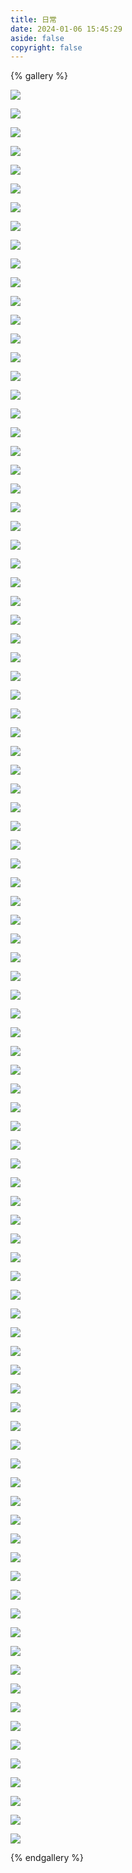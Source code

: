 ```yaml
---
title: 日常
date: 2024-01-06 15:45:29
aside: false
copyright: false
---
```


{% gallery %}

![](http://cdn.youngforever.fun/IMG_8936.jpg)

![](http://cdn.youngforever.fun/IMG_8914.jpg)

![](http://cdn.youngforever.fun/IMG_8924.jpg)

![](http://cdn.youngforever.fun/IMG_8751.jpg)

![](http://cdn.youngforever.fun/IMG_8814.jpg)

![](http://cdn.youngforever.fun/IMG_8800.jpg)

![](http://cdn.youngforever.fun/IMG_8809.jpg)

![](http://cdn.youngforever.fun/IMG_8750.jpg)

![](http://cdn.youngforever.fun/IMG_8740.JPG)

![](http://cdn.youngforever.fun/IMG_8735.JPG)

![](http://cdn.youngforever.fun/IMG_8734.JPG)

![](http://cdn.youngforever.fun/IMG_7491.jpg)

![](http://cdn.youngforever.fun/IMG_73516.jpg)

![](http://cdn.youngforever.fun/IMG_6460.jpg)

![](http://cdn.youngforever.fun/IMG_4996.jpg)

![](http://cdn.youngforever.fun/IMG_4994.jpg)

![](http://cdn.youngforever.fun/IMG_4986.jpg)

![](http://cdn.youngforever.fun/IMG_4207.JPG)

![](http://cdn.youngforever.fun/IMG_4205.JPG)

![](http://cdn.youngforever.fun/IMG_4206.JPG)

![](http://cdn.youngforever.fun/IMG_4204.PNG)

![](http://cdn.youngforever.fun/IMG_8551.jpg)

![](http://cdn.youngforever.fun/IMG_7710.jpg)

![](http://cdn.youngforever.fun/IMG_7705.jpg)

![](http://cdn.youngforever.fun/IMG_7703.jpg)

![](http://cdn.youngforever.fun/IMG_7691.jpg)

![](http://cdn.youngforever.fun/IMG_7486.jpg)

![](http://cdn.youngforever.fun/IMG_7484.jpg)

![](http://cdn.youngforever.fun/IMG_7492.jpg)

![](http://cdn.youngforever.fun/IMG_7495.jpg)

![](http://cdn.youngforever.fun/IMG_0129.jpg)

![](http://cdn.youngforever.fun/IMG_0133.jpg)

![](http://cdn.youngforever.fun/IMG_0130.jpg)

![](http://cdn.youngforever.fun/IMG_2546.jpg)

![](http://cdn.youngforever.fun/IMG_2541.jpg)

![](http://cdn.youngforever.fun/IMG_2487.jpg)

![](http://cdn.youngforever.fun/IMG_2485.jpg)

![](http://cdn.youngforever.fun/IMG_2399.jpg)

![](http://cdn.youngforever.fun/IMG_2388.jpg)

![](http://cdn.youngforever.fun/IMG_2373.jpg)

![](http://cdn.youngforever.fun/IMG_2375.jpg)

![](http://cdn.youngforever.fun/IMG_2365.jpg)

![](http://cdn.youngforever.fun/IMG_2351.jpg)

![](http://cdn.youngforever.fun/IMG_1413.jpg)

![](http://cdn.youngforever.fun/IMG_1420.jpg)

![](http://cdn.youngforever.fun/IMG_0831.jpg)

![](http://cdn.youngforever.fun/IMG_0724.jpg)

![](http://cdn.youngforever.fun/IMG_0280.jpg)

![](http://cdn.youngforever.fun/IMG_0273.jpg)

![](http://cdn.youngforever.fun/IMG_0247.jpg)

![](http://cdn.youngforever.fun/IMG_0222.jpg)

![](http://cdn.youngforever.fun/IMG_0198.jpg)

![](http://cdn.youngforever.fun/IMG_0211.jpg)

![](http://cdn.youngforever.fun/IMG_0177.jpg)

![](http://cdn.youngforever.fun/IMG_0182.jpg)

![](http://cdn.youngforever.fun/IMG_0164.jpg)

![](http://cdn.youngforever.fun/IMG_0143.jpg)

![](http://cdn.youngforever.fun/IMG_0145.jpg)

![](http://cdn.youngforever.fun/IMG_0142.jpg)

![](http://cdn.youngforever.fun/IMG_0140.jpg)

![](http://cdn.youngforever.fun/IMG_0134.jpg)

![](http://cdn.youngforever.fun/IMG_0136.jpg)

![](http://cdn.youngforever.fun/IMG_1478.jpg)

![](http://cdn.youngforever.fun/IMG_1464.jpg)

![](http://cdn.youngforever.fun/IMG_1769.jpg)

![](http://cdn.youngforever.fun/IMG_1762.jpg)

![](http://cdn.youngforever.fun/IMG_1733.jpg)

![](http://cdn.youngforever.fun/IMG_1720.jpg)

![](http://cdn.youngforever.fun/IMG_1691.jpg)

![](http://cdn.youngforever.fun/IMG_1672.jpg)

![](http://cdn.youngforever.fun/IMG_1681.jpg)

![](http://cdn.youngforever.fun/IMG_1684.jpg)

![](http://cdn.youngforever.fun/IMG_1658.jpg)

![](http://cdn.youngforever.fun/IMG_1644.jpg)

![](http://cdn.youngforever.fun/IMG_1630.jpg)

![](http://cdn.youngforever.fun/IMG_1628.jpg)

![](http://cdn.youngforever.fun/IMG_1624.jpg)

![](http://cdn.youngforever.fun/IMG_1611.jpg)

![](http://cdn.youngforever.fun/IMG_1604.jpg)

![](http://cdn.youngforever.fun/IMG_1595.jpg)

![](http://cdn.youngforever.fun/IMG_1583.jpg)

![](http://cdn.youngforever.fun/IMG_1580.jpg)

![](http://cdn.youngforever.fun/IMG_1563.jpg)

![](http://cdn.youngforever.fun/IMG_1549.jpg)

![](http://cdn.youngforever.fun/IMG_1548.jpg)

![](http://cdn.youngforever.fun/IMG_1536.jpg)

![](http://cdn.youngforever.fun/IMG_1512.jpg)

![](http://cdn.youngforever.fun/IMG_1511.jpg)

![](http://cdn.youngforever.fun/IMG_1510.jpg)

![](http://cdn.youngforever.fun/IMG_1497.jpg)

![](http://cdn.youngforever.fun/IMG_1490.jpg)

![](http://cdn.youngforever.fun/IMG_1483.jpg)

![](http://cdn.youngforever.fun/IMG_1480.jpg)

![](http://cdn.youngforever.fun/IMG_1464.jpg)

{% endgallery %}
